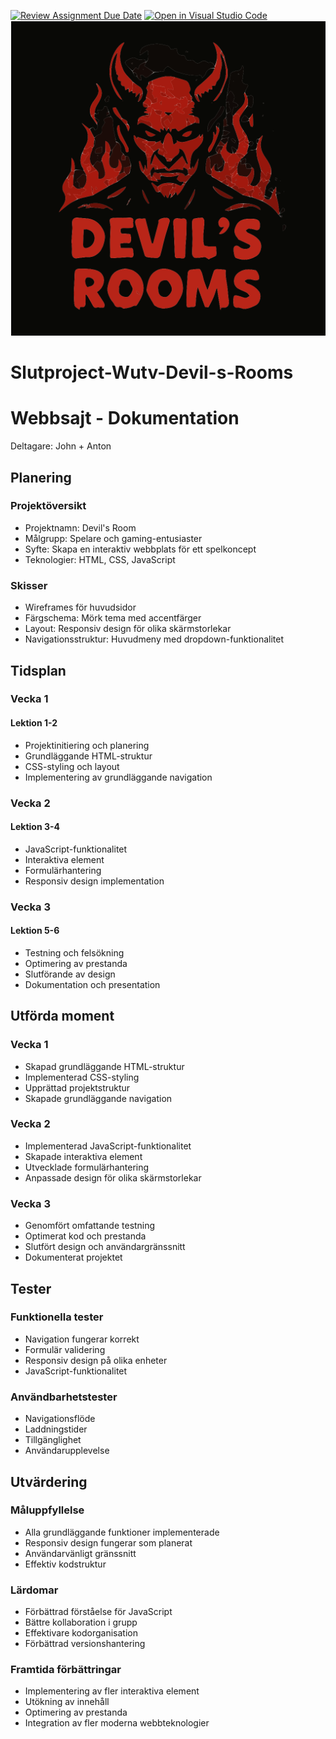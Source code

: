 [![Review Assignment Due Date](https://classroom.github.com/assets/deadline-readme-button-22041afd0340ce965d47ae6ef1cefeee28c7c493a6346c4f15d667ab976d596c.svg)](https://classroom.github.com/a/8e-ZtWRM)
[![Open in Visual Studio Code](https://classroom.github.com/assets/open-in-vscode-2e0aaae1b6195c2367325f4f02e2d04e9abb55f0b24a779b69b11b9e10269abc.svg)](https://classroom.github.com/online_ide?assignment_repo_id=19273308&assignment_repo_type=AssignmentRepo)
[![Open Github Pages](https://raw.githubusercontent.com/ntisod/spelsajt-wutv1-te23-devil-s-room/4be963244f8eb83079f0e9ee0e1dcc2cd327b71e/images/logo.svg)](https://ntisod.github.io/spelsajt-wutv1-te23-devil-s-room/)
# Slutproject-Wutv-Devil-s-Rooms

# Webbsajt - Dokumentation
Deltagare: John + Anton

## Planering
### Projektöversikt
- Projektnamn: Devil's Room
- Målgrupp: Spelare och gaming-entusiaster
- Syfte: Skapa en interaktiv webbplats för ett spelkoncept
- Teknologier: HTML, CSS, JavaScript

### Skisser
- Wireframes för huvudsidor
- Färgschema: Mörk tema med accentfärger
- Layout: Responsiv design för olika skärmstorlekar
- Navigationsstruktur: Huvudmeny med dropdown-funktionalitet

## Tidsplan
### Vecka 1
#### Lektion 1-2
- Projektinitiering och planering
- Grundläggande HTML-struktur
- CSS-styling och layout
- Implementering av grundläggande navigation

### Vecka 2
#### Lektion 3-4
- JavaScript-funktionalitet
- Interaktiva element
- Formulärhantering
- Responsiv design implementation

### Vecka 3
#### Lektion 5-6
- Testning och felsökning
- Optimering av prestanda
- Slutförande av design
- Dokumentation och presentation

## Utförda moment
### Vecka 1
- Skapad grundläggande HTML-struktur
- Implementerad CSS-styling
- Upprättad projektstruktur
- Skapade grundläggande navigation

### Vecka 2
- Implementerad JavaScript-funktionalitet
- Skapade interaktiva element
- Utvecklade formulärhantering
- Anpassade design för olika skärmstorlekar

### Vecka 3
- Genomfört omfattande testning
- Optimerat kod och prestanda
- Slutfört design och användargränssnitt
- Dokumenterat projektet

## Tester
### Funktionella tester
- Navigation fungerar korrekt
- Formulär validering
- Responsiv design på olika enheter
- JavaScript-funktionalitet

### Användbarhetstester
- Navigationsflöde
- Laddningstider
- Tillgänglighet
- Användarupplevelse

## Utvärdering
### Måluppfyllelse
- Alla grundläggande funktioner implementerade
- Responsiv design fungerar som planerat
- Användarvänligt gränssnitt
- Effektiv kodstruktur

### Lärdomar
- Förbättrad förståelse för JavaScript
- Bättre kollaboration i grupp
- Effektivare kodorganisation
- Förbättrad versionshantering

### Framtida förbättringar
- Implementering av fler interaktiva element
- Utökning av innehåll
- Optimering av prestanda
- Integration av fler moderna webbteknologier